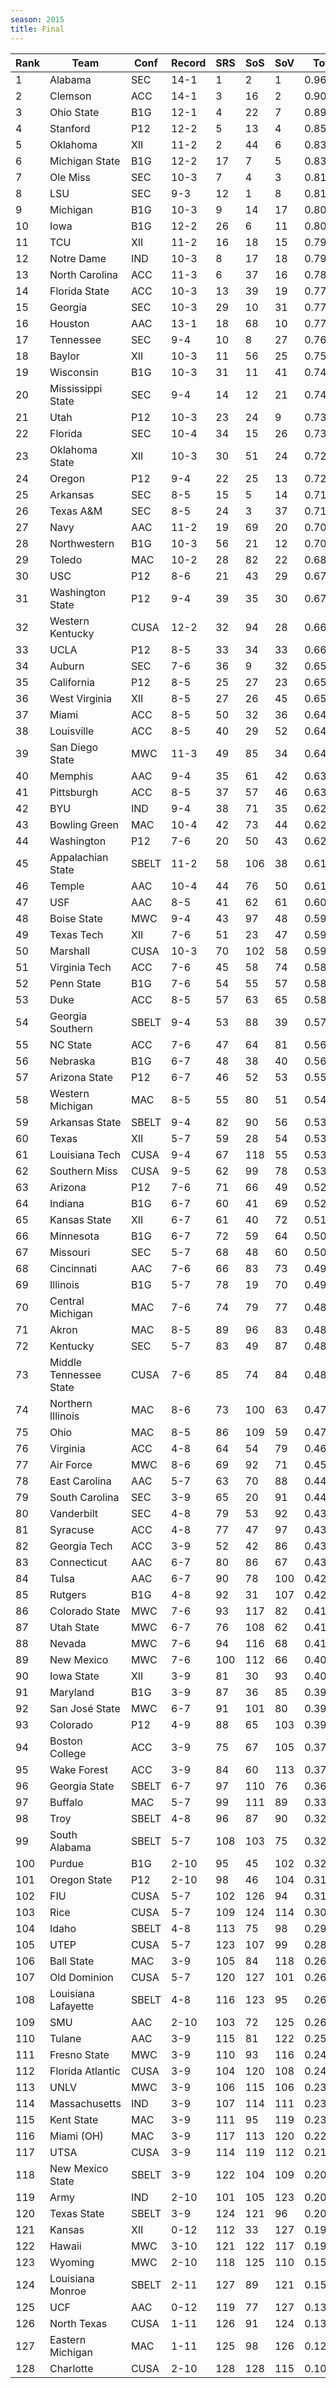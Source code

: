 ```yaml
---
season: 2015
title: Final
---
```

<table class="display"><thead><tr><th>Rank</th><th>Team</th><th>Conf</th><th>Record</th><th>SRS</th><th>SoS</th><th>SoV</th><th>Total</th></tr></thead><tbody>
<tr><td>1</td><td>Alabama</td><td>SEC</td><td>14-1</td><td>1</td><td>2</td><td>1</td><td>0.96492</td></tr>
<tr><td>2</td><td>Clemson</td><td>ACC</td><td>14-1</td><td>3</td><td>16</td><td>2</td><td>0.90028</td></tr>
<tr><td>3</td><td>Ohio State</td><td>B1G</td><td>12-1</td><td>4</td><td>22</td><td>7</td><td>0.89568</td></tr>
<tr><td>4</td><td>Stanford</td><td>P12</td><td>12-2</td><td>5</td><td>13</td><td>4</td><td>0.85147</td></tr>
<tr><td>5</td><td>Oklahoma</td><td>XII</td><td>11-2</td><td>2</td><td>44</td><td>6</td><td>0.83415</td></tr>
<tr><td>6</td><td>Michigan State</td><td>B1G</td><td>12-2</td><td>17</td><td>7</td><td>5</td><td>0.83004</td></tr>
<tr><td>7</td><td>Ole Miss</td><td>SEC</td><td>10-3</td><td>7</td><td>4</td><td>3</td><td>0.81475</td></tr>
<tr><td>8</td><td>LSU</td><td>SEC</td><td>9-3</td><td>12</td><td>1</td><td>8</td><td>0.81341</td></tr>
<tr><td>9</td><td>Michigan</td><td>B1G</td><td>10-3</td><td>9</td><td>14</td><td>17</td><td>0.80176</td></tr>
<tr><td>10</td><td>Iowa</td><td>B1G</td><td>12-2</td><td>26</td><td>6</td><td>11</td><td>0.80075</td></tr>
<tr><td>11</td><td>TCU</td><td>XII</td><td>11-2</td><td>16</td><td>18</td><td>15</td><td>0.79888</td></tr>
<tr><td>12</td><td>Notre Dame</td><td>IND</td><td>10-3</td><td>8</td><td>17</td><td>18</td><td>0.79863</td></tr>
<tr><td>13</td><td>North Carolina</td><td>ACC</td><td>11-3</td><td>6</td><td>37</td><td>16</td><td>0.78154</td></tr>
<tr><td>14</td><td>Florida State</td><td>ACC</td><td>10-3</td><td>13</td><td>39</td><td>19</td><td>0.77995</td></tr>
<tr><td>15</td><td>Georgia</td><td>SEC</td><td>10-3</td><td>29</td><td>10</td><td>31</td><td>0.77668</td></tr>
<tr><td>16</td><td>Houston</td><td>AAC</td><td>13-1</td><td>18</td><td>68</td><td>10</td><td>0.77657</td></tr>
<tr><td>17</td><td>Tennessee</td><td>SEC</td><td>9-4</td><td>10</td><td>8</td><td>27</td><td>0.76883</td></tr>
<tr><td>18</td><td>Baylor</td><td>XII</td><td>10-3</td><td>11</td><td>56</td><td>25</td><td>0.75327</td></tr>
<tr><td>19</td><td>Wisconsin</td><td>B1G</td><td>10-3</td><td>31</td><td>11</td><td>41</td><td>0.74809</td></tr>
<tr><td>20</td><td>Mississippi State</td><td>SEC</td><td>9-4</td><td>14</td><td>12</td><td>21</td><td>0.74096</td></tr>
<tr><td>21</td><td>Utah</td><td>P12</td><td>10-3</td><td>23</td><td>24</td><td>9</td><td>0.73427</td></tr>
<tr><td>22</td><td>Florida</td><td>SEC</td><td>10-4</td><td>34</td><td>15</td><td>26</td><td>0.73113</td></tr>
<tr><td>23</td><td>Oklahoma State</td><td>XII</td><td>10-3</td><td>30</td><td>51</td><td>24</td><td>0.72026</td></tr>
<tr><td>24</td><td>Oregon</td><td>P12</td><td>9-4</td><td>22</td><td>25</td><td>13</td><td>0.72005</td></tr>
<tr><td>25</td><td>Arkansas</td><td>SEC</td><td>8-5</td><td>15</td><td>5</td><td>14</td><td>0.71737</td></tr>
<tr><td>26</td><td>Texas A&M</td><td>SEC</td><td>8-5</td><td>24</td><td>3</td><td>37</td><td>0.71414</td></tr>
<tr><td>27</td><td>Navy</td><td>AAC</td><td>11-2</td><td>19</td><td>69</td><td>20</td><td>0.70858</td></tr>
<tr><td>28</td><td>Northwestern</td><td>B1G</td><td>10-3</td><td>56</td><td>21</td><td>12</td><td>0.70123</td></tr>
<tr><td>29</td><td>Toledo</td><td>MAC</td><td>10-2</td><td>28</td><td>82</td><td>22</td><td>0.68294</td></tr>
<tr><td>30</td><td>USC</td><td>P12</td><td>8-6</td><td>21</td><td>43</td><td>29</td><td>0.67258</td></tr>
<tr><td>31</td><td>Washington State</td><td>P12</td><td>9-4</td><td>39</td><td>35</td><td>30</td><td>0.67004</td></tr>
<tr><td>32</td><td>Western Kentucky</td><td>CUSA</td><td>12-2</td><td>32</td><td>94</td><td>28</td><td>0.66808</td></tr>
<tr><td>33</td><td>UCLA</td><td>P12</td><td>8-5</td><td>33</td><td>34</td><td>33</td><td>0.66574</td></tr>
<tr><td>34</td><td>Auburn</td><td>SEC</td><td>7-6</td><td>36</td><td>9</td><td>32</td><td>0.65915</td></tr>
<tr><td>35</td><td>California</td><td>P12</td><td>8-5</td><td>25</td><td>27</td><td>23</td><td>0.65739</td></tr>
<tr><td>36</td><td>West Virginia</td><td>XII</td><td>8-5</td><td>27</td><td>26</td><td>45</td><td>0.65623</td></tr>
<tr><td>37</td><td>Miami</td><td>ACC</td><td>8-5</td><td>50</td><td>32</td><td>36</td><td>0.64535</td></tr>
<tr><td>38</td><td>Louisville</td><td>ACC</td><td>8-5</td><td>40</td><td>29</td><td>52</td><td>0.64531</td></tr>
<tr><td>39</td><td>San Diego State</td><td>MWC</td><td>11-3</td><td>49</td><td>85</td><td>34</td><td>0.64317</td></tr>
<tr><td>40</td><td>Memphis</td><td>AAC</td><td>9-4</td><td>35</td><td>61</td><td>42</td><td>0.63876</td></tr>
<tr><td>41</td><td>Pittsburgh</td><td>ACC</td><td>8-5</td><td>37</td><td>57</td><td>46</td><td>0.63226</td></tr>
<tr><td>42</td><td>BYU</td><td>IND</td><td>9-4</td><td>38</td><td>71</td><td>35</td><td>0.62941</td></tr>
<tr><td>43</td><td>Bowling Green</td><td>MAC</td><td>10-4</td><td>42</td><td>73</td><td>44</td><td>0.62713</td></tr>
<tr><td>44</td><td>Washington</td><td>P12</td><td>7-6</td><td>20</td><td>50</td><td>43</td><td>0.62272</td></tr>
<tr><td>45</td><td>Appalachian State</td><td>SBELT</td><td>11-2</td><td>58</td><td>106</td><td>38</td><td>0.61621</td></tr>
<tr><td>46</td><td>Temple</td><td>AAC</td><td>10-4</td><td>44</td><td>76</td><td>50</td><td>0.61616</td></tr>
<tr><td>47</td><td>USF</td><td>AAC</td><td>8-5</td><td>41</td><td>62</td><td>61</td><td>0.60736</td></tr>
<tr><td>48</td><td>Boise State</td><td>MWC</td><td>9-4</td><td>43</td><td>97</td><td>48</td><td>0.59738</td></tr>
<tr><td>49</td><td>Texas Tech</td><td>XII</td><td>7-6</td><td>51</td><td>23</td><td>47</td><td>0.59570</td></tr>
<tr><td>50</td><td>Marshall</td><td>CUSA</td><td>10-3</td><td>70</td><td>102</td><td>58</td><td>0.59048</td></tr>
<tr><td>51</td><td>Virginia Tech</td><td>ACC</td><td>7-6</td><td>45</td><td>58</td><td>74</td><td>0.58873</td></tr>
<tr><td>52</td><td>Penn State</td><td>B1G</td><td>7-6</td><td>54</td><td>55</td><td>57</td><td>0.58570</td></tr>
<tr><td>53</td><td>Duke</td><td>ACC</td><td>8-5</td><td>57</td><td>63</td><td>65</td><td>0.58337</td></tr>
<tr><td>54</td><td>Georgia Southern</td><td>SBELT</td><td>9-4</td><td>53</td><td>88</td><td>39</td><td>0.57155</td></tr>
<tr><td>55</td><td>NC State</td><td>ACC</td><td>7-6</td><td>47</td><td>64</td><td>81</td><td>0.56721</td></tr>
<tr><td>56</td><td>Nebraska</td><td>B1G</td><td>6-7</td><td>48</td><td>38</td><td>40</td><td>0.56252</td></tr>
<tr><td>57</td><td>Arizona State</td><td>P12</td><td>6-7</td><td>46</td><td>52</td><td>53</td><td>0.55363</td></tr>
<tr><td>58</td><td>Western Michigan</td><td>MAC</td><td>8-5</td><td>55</td><td>80</td><td>51</td><td>0.54794</td></tr>
<tr><td>59</td><td>Arkansas State</td><td>SBELT</td><td>9-4</td><td>82</td><td>90</td><td>56</td><td>0.53847</td></tr>
<tr><td>60</td><td>Texas</td><td>XII</td><td>5-7</td><td>59</td><td>28</td><td>54</td><td>0.53813</td></tr>
<tr><td>61</td><td>Louisiana Tech</td><td>CUSA</td><td>9-4</td><td>67</td><td>118</td><td>55</td><td>0.53662</td></tr>
<tr><td>62</td><td>Southern Miss</td><td>CUSA</td><td>9-5</td><td>62</td><td>99</td><td>78</td><td>0.53353</td></tr>
<tr><td>63</td><td>Arizona</td><td>P12</td><td>7-6</td><td>71</td><td>66</td><td>49</td><td>0.52881</td></tr>
<tr><td>64</td><td>Indiana</td><td>B1G</td><td>6-7</td><td>60</td><td>41</td><td>69</td><td>0.52583</td></tr>
<tr><td>65</td><td>Kansas State</td><td>XII</td><td>6-7</td><td>61</td><td>40</td><td>72</td><td>0.51974</td></tr>
<tr><td>66</td><td>Minnesota</td><td>B1G</td><td>6-7</td><td>72</td><td>59</td><td>64</td><td>0.50182</td></tr>
<tr><td>67</td><td>Missouri</td><td>SEC</td><td>5-7</td><td>68</td><td>48</td><td>60</td><td>0.50156</td></tr>
<tr><td>68</td><td>Cincinnati</td><td>AAC</td><td>7-6</td><td>66</td><td>83</td><td>73</td><td>0.49705</td></tr>
<tr><td>69</td><td>Illinois</td><td>B1G</td><td>5-7</td><td>78</td><td>19</td><td>70</td><td>0.49500</td></tr>
<tr><td>70</td><td>Central Michigan</td><td>MAC</td><td>7-6</td><td>74</td><td>79</td><td>77</td><td>0.48507</td></tr>
<tr><td>71</td><td>Akron</td><td>MAC</td><td>8-5</td><td>89</td><td>96</td><td>83</td><td>0.48451</td></tr>
<tr><td>72</td><td>Kentucky</td><td>SEC</td><td>5-7</td><td>83</td><td>49</td><td>87</td><td>0.48092</td></tr>
<tr><td>73</td><td>Middle Tennessee State</td><td>CUSA</td><td>7-6</td><td>85</td><td>74</td><td>84</td><td>0.48059</td></tr>
<tr><td>74</td><td>Northern Illinois</td><td>MAC</td><td>8-6</td><td>73</td><td>100</td><td>63</td><td>0.47983</td></tr>
<tr><td>75</td><td>Ohio</td><td>MAC</td><td>8-5</td><td>86</td><td>109</td><td>59</td><td>0.47246</td></tr>
<tr><td>76</td><td>Virginia</td><td>ACC</td><td>4-8</td><td>64</td><td>54</td><td>79</td><td>0.46259</td></tr>
<tr><td>77</td><td>Air Force</td><td>MWC</td><td>8-6</td><td>69</td><td>92</td><td>71</td><td>0.45492</td></tr>
<tr><td>78</td><td>East Carolina</td><td>AAC</td><td>5-7</td><td>63</td><td>70</td><td>88</td><td>0.44874</td></tr>
<tr><td>79</td><td>South Carolina</td><td>SEC</td><td>3-9</td><td>65</td><td>20</td><td>91</td><td>0.44728</td></tr>
<tr><td>80</td><td>Vanderbilt</td><td>SEC</td><td>4-8</td><td>79</td><td>53</td><td>92</td><td>0.43982</td></tr>
<tr><td>81</td><td>Syracuse</td><td>ACC</td><td>4-8</td><td>77</td><td>47</td><td>97</td><td>0.43900</td></tr>
<tr><td>82</td><td>Georgia Tech</td><td>ACC</td><td>3-9</td><td>52</td><td>42</td><td>86</td><td>0.43339</td></tr>
<tr><td>83</td><td>Connecticut</td><td>AAC</td><td>6-7</td><td>80</td><td>86</td><td>67</td><td>0.43061</td></tr>
<tr><td>84</td><td>Tulsa</td><td>AAC</td><td>6-7</td><td>90</td><td>78</td><td>100</td><td>0.42745</td></tr>
<tr><td>85</td><td>Rutgers</td><td>B1G</td><td>4-8</td><td>92</td><td>31</td><td>107</td><td>0.42536</td></tr>
<tr><td>86</td><td>Colorado State</td><td>MWC</td><td>7-6</td><td>93</td><td>117</td><td>82</td><td>0.41548</td></tr>
<tr><td>87</td><td>Utah State</td><td>MWC</td><td>6-7</td><td>76</td><td>108</td><td>62</td><td>0.41324</td></tr>
<tr><td>88</td><td>Nevada</td><td>MWC</td><td>7-6</td><td>94</td><td>116</td><td>68</td><td>0.41054</td></tr>
<tr><td>89</td><td>New Mexico</td><td>MWC</td><td>7-6</td><td>100</td><td>112</td><td>66</td><td>0.40152</td></tr>
<tr><td>90</td><td>Iowa State</td><td>XII</td><td>3-9</td><td>81</td><td>30</td><td>93</td><td>0.40020</td></tr>
<tr><td>91</td><td>Maryland</td><td>B1G</td><td>3-9</td><td>87</td><td>36</td><td>85</td><td>0.39844</td></tr>
<tr><td>92</td><td>San José State</td><td>MWC</td><td>6-7</td><td>91</td><td>101</td><td>80</td><td>0.39353</td></tr>
<tr><td>93</td><td>Colorado</td><td>P12</td><td>4-9</td><td>88</td><td>65</td><td>103</td><td>0.39127</td></tr>
<tr><td>94</td><td>Boston College</td><td>ACC</td><td>3-9</td><td>75</td><td>67</td><td>105</td><td>0.37425</td></tr>
<tr><td>95</td><td>Wake Forest</td><td>ACC</td><td>3-9</td><td>84</td><td>60</td><td>113</td><td>0.37228</td></tr>
<tr><td>96</td><td>Georgia State</td><td>SBELT</td><td>6-7</td><td>97</td><td>110</td><td>76</td><td>0.36649</td></tr>
<tr><td>97</td><td>Buffalo</td><td>MAC</td><td>5-7</td><td>99</td><td>111</td><td>89</td><td>0.33977</td></tr>
<tr><td>98</td><td>Troy</td><td>SBELT</td><td>4-8</td><td>96</td><td>87</td><td>90</td><td>0.32229</td></tr>
<tr><td>99</td><td>South Alabama</td><td>SBELT</td><td>5-7</td><td>108</td><td>103</td><td>75</td><td>0.32192</td></tr>
<tr><td>100</td><td>Purdue</td><td>B1G</td><td>2-10</td><td>95</td><td>45</td><td>102</td><td>0.32145</td></tr>
<tr><td>101</td><td>Oregon State</td><td>P12</td><td>2-10</td><td>98</td><td>46</td><td>104</td><td>0.31792</td></tr>
<tr><td>102</td><td>FIU</td><td>CUSA</td><td>5-7</td><td>102</td><td>126</td><td>94</td><td>0.31736</td></tr>
<tr><td>103</td><td>Rice</td><td>CUSA</td><td>5-7</td><td>109</td><td>124</td><td>114</td><td>0.30507</td></tr>
<tr><td>104</td><td>Idaho</td><td>SBELT</td><td>4-8</td><td>113</td><td>75</td><td>98</td><td>0.29181</td></tr>
<tr><td>105</td><td>UTEP</td><td>CUSA</td><td>5-7</td><td>123</td><td>107</td><td>99</td><td>0.28402</td></tr>
<tr><td>106</td><td>Ball State</td><td>MAC</td><td>3-9</td><td>105</td><td>84</td><td>118</td><td>0.26734</td></tr>
<tr><td>107</td><td>Old Dominion</td><td>CUSA</td><td>5-7</td><td>120</td><td>127</td><td>101</td><td>0.26495</td></tr>
<tr><td>108</td><td>Louisiana Lafayette</td><td>SBELT</td><td>4-8</td><td>116</td><td>123</td><td>95</td><td>0.26292</td></tr>
<tr><td>109</td><td>SMU</td><td>AAC</td><td>2-10</td><td>103</td><td>72</td><td>125</td><td>0.26027</td></tr>
<tr><td>110</td><td>Tulane</td><td>AAC</td><td>3-9</td><td>115</td><td>81</td><td>122</td><td>0.25732</td></tr>
<tr><td>111</td><td>Fresno State</td><td>MWC</td><td>3-9</td><td>110</td><td>93</td><td>116</td><td>0.24722</td></tr>
<tr><td>112</td><td>Florida Atlantic</td><td>CUSA</td><td>3-9</td><td>104</td><td>120</td><td>108</td><td>0.24170</td></tr>
<tr><td>113</td><td>UNLV</td><td>MWC</td><td>3-9</td><td>106</td><td>115</td><td>106</td><td>0.23719</td></tr>
<tr><td>114</td><td>Massachusetts</td><td>IND</td><td>3-9</td><td>107</td><td>114</td><td>111</td><td>0.23613</td></tr>
<tr><td>115</td><td>Kent State</td><td>MAC</td><td>3-9</td><td>111</td><td>95</td><td>119</td><td>0.23602</td></tr>
<tr><td>116</td><td>Miami (OH)</td><td>MAC</td><td>3-9</td><td>117</td><td>113</td><td>120</td><td>0.22615</td></tr>
<tr><td>117</td><td>UTSA</td><td>CUSA</td><td>3-9</td><td>114</td><td>119</td><td>112</td><td>0.21967</td></tr>
<tr><td>118</td><td>New Mexico State</td><td>SBELT</td><td>3-9</td><td>122</td><td>104</td><td>109</td><td>0.20210</td></tr>
<tr><td>119</td><td>Army</td><td>IND</td><td>2-10</td><td>101</td><td>105</td><td>123</td><td>0.20112</td></tr>
<tr><td>120</td><td>Texas State</td><td>SBELT</td><td>3-9</td><td>124</td><td>121</td><td>96</td><td>0.20084</td></tr>
<tr><td>121</td><td>Kansas</td><td>XII</td><td>0-12</td><td>112</td><td>33</td><td>127</td><td>0.19947</td></tr>
<tr><td>122</td><td>Hawaii</td><td>MWC</td><td>3-10</td><td>121</td><td>122</td><td>117</td><td>0.19579</td></tr>
<tr><td>123</td><td>Wyoming</td><td>MWC</td><td>2-10</td><td>118</td><td>125</td><td>110</td><td>0.15963</td></tr>
<tr><td>124</td><td>Louisiana Monroe</td><td>SBELT</td><td>2-11</td><td>127</td><td>89</td><td>121</td><td>0.15890</td></tr>
<tr><td>125</td><td>UCF</td><td>AAC</td><td>0-12</td><td>119</td><td>77</td><td>127</td><td>0.13801</td></tr>
<tr><td>126</td><td>North Texas</td><td>CUSA</td><td>1-11</td><td>126</td><td>91</td><td>124</td><td>0.13288</td></tr>
<tr><td>127</td><td>Eastern Michigan</td><td>MAC</td><td>1-11</td><td>125</td><td>98</td><td>126</td><td>0.12886</td></tr>
<tr><td>128</td><td>Charlotte</td><td>CUSA</td><td>2-10</td><td>128</td><td>128</td><td>115</td><td>0.10892</td></tr>
</tbody></table>
